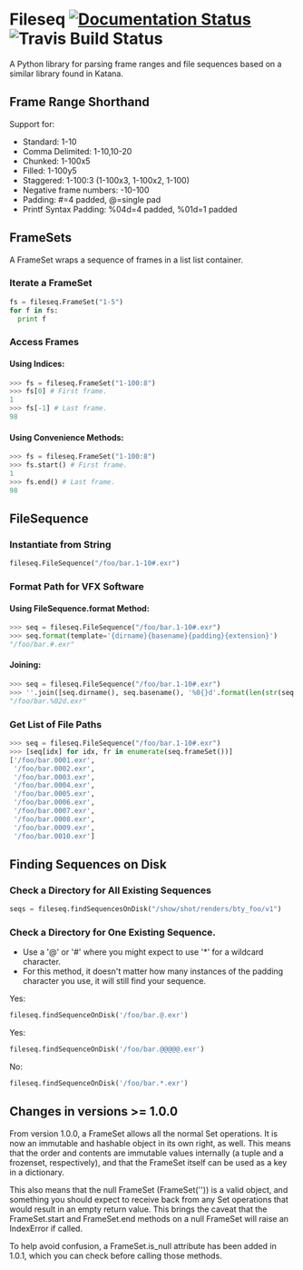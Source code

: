 # Fileseq [![Documentation Status](https://readthedocs.org/projects/fileseq/badge/?version=latest)](http://fileseq.readthedocs.io/en/latest/) ![Travis Build Status](https://api.travis-ci.org/sqlboy/fileseq.svg)

A Python library for parsing frame ranges and file sequences based on a similar library found in Katana.

## Frame Range Shorthand

Support for:

* Standard: 1-10
* Comma Delimited: 1-10,10-20
* Chunked: 1-100x5
* Filled: 1-100y5
* Staggered: 1-100:3 (1-100x3, 1-100x2, 1-100)
* Negative frame numbers: -10-100
* Padding: #=4 padded, @=single pad
* Printf Syntax Padding: %04d=4 padded, %01d=1 padded

## FrameSets

A FrameSet wraps a sequence of frames in a list list container.

### Iterate a FrameSet
```python
fs = fileseq.FrameSet("1-5")
for f in fs:
  print f
```

### Access Frames

#### Using Indices:
```python
>>> fs = fileseq.FrameSet("1-100:8")
>>> fs[0] # First frame.
1
>>> fs[-1] # Last frame.
98
```

#### Using Convenience Methods:
```python
>>> fs = fileseq.FrameSet("1-100:8")
>>> fs.start() # First frame.
1
>>> fs.end() # Last frame.
98
```

## FileSequence

### Instantiate from String
```python
fileseq.FileSequence("/foo/bar.1-10#.exr")
```

### Format Path for VFX Software

#### Using FileSequence.format Method:
```python
>>> seq = fileseq.FileSequence("/foo/bar.1-10#.exr")
>>> seq.format(template='{dirname}{basename}{padding}{extension}') 
"/foo/bar.#.exr"
```

#### Joining:
```python
>>> seq = fileseq.FileSequence("/foo/bar.1-10#.exr")
>>> ''.join([seq.dirname(), seq.basename(), '%0{}d'.format(len(str(seq.end()))), seq.extension()])
"/foo/bar.%02d.exr"
```

### Get List of File Paths
```python
>>> seq = fileseq.FileSequence("/foo/bar.1-10#.exr")
>>> [seq[idx] for idx, fr in enumerate(seq.frameSet())]
['/foo/bar.0001.exr',
 '/foo/bar.0002.exr',
 '/foo/bar.0003.exr',
 '/foo/bar.0004.exr',
 '/foo/bar.0005.exr',
 '/foo/bar.0006.exr',
 '/foo/bar.0007.exr',
 '/foo/bar.0008.exr',
 '/foo/bar.0009.exr',
 '/foo/bar.0010.exr']
```

## Finding Sequences on Disk

### Check a Directory for All Existing Sequences
```python
seqs = fileseq.findSequencesOnDisk("/show/shot/renders/bty_foo/v1")
```

### Check a Directory for One Existing Sequence.
* Use a '@' or '#' where you might expect to use '*' for a wildcard character. 
* For this method, it doesn't matter how many instances of the padding character you use, it will still find your sequence.

Yes:
```python
fileseq.findSequenceOnDisk('/foo/bar.@.exr')
```
Yes:
```python
fileseq.findSequenceOnDisk('/foo/bar.@@@@@.exr')
```
No: 
```python
fileseq.findSequenceOnDisk('/foo/bar.*.exr')
```

## Changes in versions >= 1.0.0

From version 1.0.0, a FrameSet allows all the normal Set operations.  It is now an immutable and
hashable object in its own right, as well.  This means that the order and contents are immutable
values internally (a tuple and a frozenset, respectively), and that the FrameSet itself can be
used as a key in a dictionary.

This also means that the null FrameSet (FrameSet('')) is a valid object, and something you should
expect to receive back from any Set operations that would result in an empty return value.  This
brings the caveat that the FrameSet.start and FrameSet.end methods on a null FrameSet will raise an
IndexError if called.

To help avoid confusion, a FrameSet.is_null attribute has been added in 1.0.1, which you can check 
before calling those methods.
